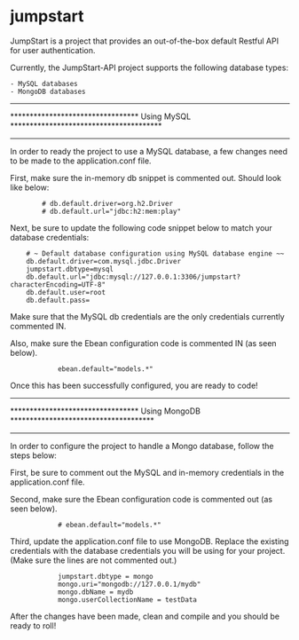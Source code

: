 jumpstart
=========

JumpStart is a project that provides an out-of-the-box default Restful API for user
authentication.


Currently, the JumpStart-API project supports the following database types:

    - MySQL databases
    - MongoDB databases


*************************************************************************************
********************************* Using MySQL ***************************************
*************************************************************************************

In order to ready the project to use a MySQL database, a few changes need to be made to the
application.conf file.

First, make sure the in-memory db snippet is commented out.  Should look like below:

            # db.default.driver=org.h2.Driver
            # db.default.url="jdbc:h2:mem:play"

Next, be sure to update the following code snippet below to match your database credentials:

        # ~ Default database configuration using MySQL database engine ~~
        db.default.driver=com.mysql.jdbc.Driver
        jumpstart.dbtype=mysql
        db.default.url="jdbc:mysql://127.0.0.1:3306/jumpstart?characterEncoding=UTF-8"
        db.default.user=root
        db.default.pass=

Make sure that the MySQL db credentials are the only credentials currently commented IN.


Also, make sure the Ebean configuration code is commented IN (as seen below).

                ebean.default="models.*"


Once this has been successfully configured, you are ready to code!




*************************************************************************************
********************************* Using MongoDB *************************************
*************************************************************************************

In order to configure the project to handle a Mongo database, follow the steps below:

First, be sure to comment out the MySQL and in-memory credentials in the application.conf file.

Second, make sure the Ebean configuration code is commented out (as seen below).

                # ebean.default="models.*"

Third, update the application.conf file to use MongoDB.  Replace the existing credentials
with the database credentials you will be using for your project. (Make sure the lines are not
commented out.)

                jumpstart.dbtype = mongo
                mongo.uri="mongodb://127.0.0.1/mydb"
                mongo.dbName = mydb
                mongo.userCollectionName = testData

After the changes have been made, clean and compile and you should be ready to roll!